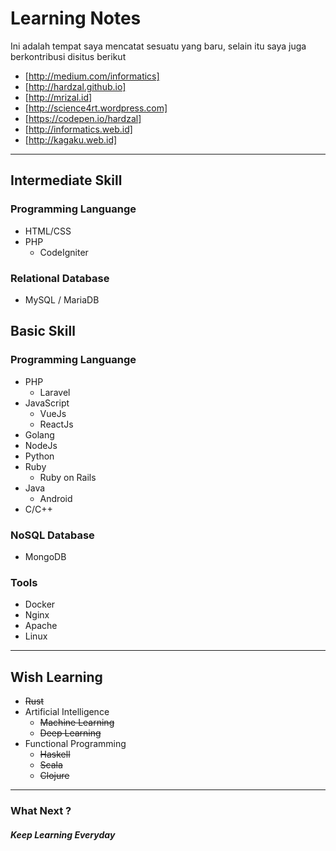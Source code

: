 # Learning Notes

Ini adalah tempat saya mencatat sesuatu yang baru, selain itu saya juga berkontribusi disitus berikut 
- [http://medium.com/informatics]
- [http://hardzal.github.io]
- [http://mrizal.id]
- [http://science4rt.wordpress.com]
- [https://codepen.io/hardzal]
- [http://informatics.web.id]
- [http://kagaku.web.id]
-----------------------------------------------
## Intermediate Skill
### Programming Languange
   - HTML/CSS
   - PHP 
     - CodeIgniter

### Relational Database
   - MySQL / MariaDB

## Basic Skill
### Programming Languange
   - PHP
     - Laravel
   - JavaScript
     - VueJs
     - ReactJs
   - Golang
   - NodeJs
   - Python
   - Ruby
     - Ruby on Rails
   - Java
     - Android
   - C/C++

### NoSQL Database
  - MongoDB

### Tools
  - Docker
  - Nginx
  - Apache
  - Linux  
---
## Wish Learning
   - ~~Rust~~
   - Artificial Intelligence
       - ~~Machine Learning~~
       - ~~Deep Learning~~
   - Functional Programming
       - ~~Haskell~~
       - ~~Scala~~
       - ~~Clojure~~
------------------------------------------

### What Next ?
##### Keep Learning Everyday 
